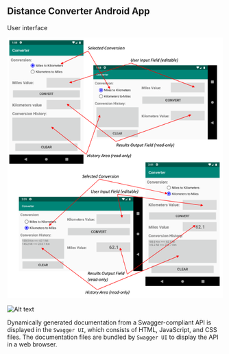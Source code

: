## Distance Converter Android App

User interface 

![Alt text](pic/User-Interface.png?raw=true "User Interface")
 
![Alt text](pic/API.png?raw=true "API")

Dynamically generated documentation from a Swagger-compliant API is displayed in the ```Swagger UI```, which consists of 
HTML, JavaScript, and CSS files. The documentation files are bundled by ```Swagger UI``` to display the API in 
a web browser. 
 

